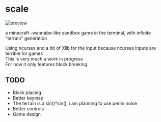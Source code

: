 # scale

![preview](http://w-v.fr/img/scale1.png)

a minecraft -wannabe-like sandbox game in the terminal, with infinite "terrain" generation


Using ncurses and a bit of Xlib for the input because ncurses inputs are terrible for games  
This is very much a work in progress  
For now it only features block breaking



## TODO

- Block placing
- Better keymap
- The terrain is a sin()*sin(), i am planning to use perlin noise
- Better controls
- Game design
